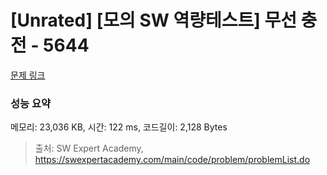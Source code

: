# [Unrated] [모의 SW 역량테스트] 무선 충전 - 5644 

[문제 링크](https://swexpertacademy.com/main/code/problem/problemDetail.do?contestProbId=AWXRDL1aeugDFAUo) 

### 성능 요약

메모리: 23,036 KB, 시간: 122 ms, 코드길이: 2,128 Bytes



> 출처: SW Expert Academy, https://swexpertacademy.com/main/code/problem/problemList.do
